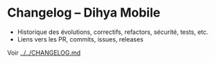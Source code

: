 # Changelog – Dihya Mobile

- Historique des évolutions, correctifs, refactors, sécurité, tests, etc.
- Liens vers les PR, commits, issues, releases

Voir [../../CHANGELOG.md](../../CHANGELOG.md)

